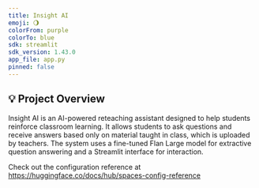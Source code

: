 ```yaml
---
title: Insight AI
emoji: 🌖
colorFrom: purple
colorTo: blue
sdk: streamlit
sdk_version: 1.43.0
app_file: app.py
pinned: false
---
```


## 💡 Project Overview

Insight AI is an AI-powered reteaching assistant designed to help students reinforce classroom learning. It allows students to ask questions and receive answers based only on material taught in class, which is uploaded by teachers. The system uses a fine-tuned Flan Large model for extractive question answering and a Streamlit interface for interaction.

Check out the configuration reference at https://huggingface.co/docs/hub/spaces-config-reference
